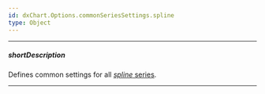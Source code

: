 ```yaml
---
id: dxChart.Options.commonSeriesSettings.spline
type: Object
---
```

---
##### shortDescription
Defines common settings for all [*spline* series](/api-reference/20%20Data%20Visualization%20Widgets/dxChart/5%20Series%20Types/SplineSeries '/Documentation/ApiReference/UI_Components/dxChart/Series_Types/SplineSeries/').

---
